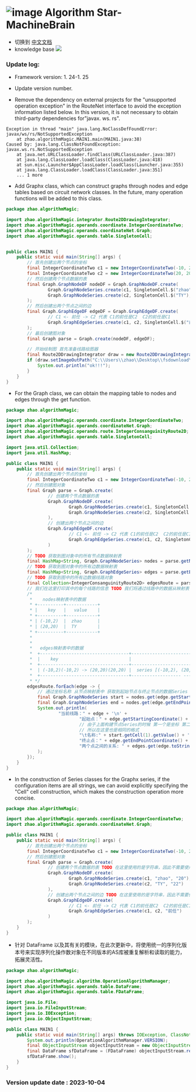 # ![image](https://user-images.githubusercontent.com/113756063/194830221-abe24fcc-484b-4769-b3b7-ec6d8138f436.png) Algorithm Star-MachineBrain

- 切换到 [中文文档](https://github.com/BeardedManZhao/algorithmStar/blob/Zhao-develop/src_code/README-Chinese.md)
- knowledge base
  <a href="https://github.com/BeardedManZhao/algorithmStar/blob/main/KnowledgeDocument/knowledge%20base.md">
  <img src = "https://user-images.githubusercontent.com/113756063/194832492-f8c184c1-55e8-4f16-943a-34b99ac751d4.png"/>
  </a>

### Update log:

* Framework version: 1. 24-1. 25

* Update version number.

* Remove the dependency on external projects for the "unsupported operation exception" in the RouteNet interface to
  avoid the exception information listed below. In this version, it is not necessary to obtain third-party dependencies
  for"javax. ws. rs".

```
Exception in thread "main" java.lang.NoClassDefFoundError: javax/ws/rs/NotSupportedException
	at zhao.algorithmMagic.MAIN1.main(MAIN1.java:38)
Caused by: java.lang.ClassNotFoundException: javax.ws.rs.NotSupportedException
	at java.net.URLClassLoader.findClass(URLClassLoader.java:387)
	at java.lang.ClassLoader.loadClass(ClassLoader.java:418)
	at sun.misc.Launcher$AppClassLoader.loadClass(Launcher.java:355)
	at java.lang.ClassLoader.loadClass(ClassLoader.java:351)
	... 1 more
```

* Add Graphx class, which can construct graphs through nodes and edge tables based on circuit network classes. In the
  future, many operation functions will be added to this class.

```java
package zhao.algorithmMagic;

import zhao.algorithmMagic.integrator.Route2DDrawingIntegrator;
import zhao.algorithmMagic.operands.coordinate.IntegerCoordinateTwo;
import zhao.algorithmMagic.operands.coordinateNet.Graph;
import zhao.algorithmMagic.operands.table.SingletonCell;


public class MAIN1 {
    public static void main(String[] args) {
        // 首先创建出两个节点的坐标
        final IntegerCoordinateTwo c1 = new IntegerCoordinateTwo(-10, 2);
        final IntegerCoordinateTwo c2 = new IntegerCoordinateTwo(20, 20);
        // 然后创建两个节点数据的表
        final Graph.GraphNodeDF nodeDF = Graph.GraphNodeDF.create(
                Graph.GraphNodeSeries.create(c1, SingletonCell.$("zhao"), SingletonCell.$("20")),
                Graph.GraphNodeSeries.create(c2, SingletonCell.$("TY"), SingletonCell.$("22"))
        );
        // 然后创建出两个节点之间的边
        final Graph.GraphEdgeDF edgeDF = Graph.GraphEdgeDF.create(
                // C1 <- 前任 -> C2 代表 C1的前任是C2  C2的前任是C1
                Graph.GraphEdgeSeries.create(c1, c2, SingletonCell.$("前任"))
        );
        // 最后创建图对象
        final Graph parse = Graph.create(nodeDF, edgeDF);

        // 开始绘制图 首先准备线路绘图器
        final Route2DDrawingIntegrator draw = new Route2DDrawingIntegrator("draw", parse);
        if (draw.setImageOutPath("C:\\Users\\zhao\\Desktop\\fsdownload\\res.jpg").run()) {
            System.out.println("ok!!!");
        }
    }
}
```

* For the Graph class, we can obtain the mapping table to nodes and edges through the get function.

```java
package zhao.algorithmMagic;

import zhao.algorithmMagic.operands.coordinate.IntegerCoordinateTwo;
import zhao.algorithmMagic.operands.coordinateNet.Graph;
import zhao.algorithmMagic.operands.route.IntegerConsanguinityRoute2D;
import zhao.algorithmMagic.operands.table.SingletonCell;

import java.util.Collection;
import java.util.HashMap;

public class MAIN1 {
    public static void main(String[] args) {
        // 首先创建出两个节点的坐标
        final IntegerCoordinateTwo c1 = new IntegerCoordinateTwo(-10, 2), c2 = new IntegerCoordinateTwo(20, 20);
        // 然后创建图对象
        final Graph parse = Graph.create(
                // 创建两个节点数据的表
                Graph.GraphNodeDF.create(
                        Graph.GraphNodeSeries.create(c1, SingletonCell.$("zhao"), SingletonCell.$("20")),
                        Graph.GraphNodeSeries.create(c2, SingletonCell.$("TY"), SingletonCell.$("22"))
                ),
                // 创建出两个节点之间的边
                Graph.GraphEdgeDF.create(
                        // C1 <- 前任 -> C2 代表 C1的前任是C2  C2的前任是C1
                        Graph.GraphEdgeSeries.create(c1, c2, SingletonCell.$("前任"))
                )
        );
        // TODO 获取到图对象中的所有节点数据映射表
        final HashMap<String, Graph.GraphNodeSeries> nodes = parse.getNodes();
        // TODO 获取到图对象中的所有边数据映射表
        final HashMap<String, Graph.GraphEdgeSeries> edges = parse.getEdges();
        // TODO 获取到图中的所有边数据线路对象
        final Collection<IntegerConsanguinityRoute2D> edgesRoute = parse.getEdgesRoute();
        // 我们在这里打印其中的每个线路的信息 TODO 我们将通过线路中的数据从映射表中取出详细数据
        /*
         *    nodes映射表中的数据
         * +----------+------------+
         * |    key   |   value    |
         * +----------+------------+
         * | (-10,2)  |  zhao      |
         * | (20,20)  |  TY        |
         * +----------+------------+
         *
         *
         *   edges映射表中的数据
         *  +----------------------------------+------------------------------------+
         *  |    key                           |                           value    |
         *  +----------------------------------+------------------------------------+
         *  | (-10,2)(-10,2) -> (20,20)(20,20) |  series [(-10,2), (20,20), 前任]    |
         *  +----------------------------------+------------------- ----------------+
         * */
        edgesRoute.forEach(edge -> {
            // 通过坐标名称 从节点映射表中 获取到起始节点与终止节点的数据Series
            final Graph.GraphNodeSeries start = nodes.get(edge.getStartingCoordinateName());
            final Graph.GraphNodeSeries end = nodes.get(edge.getEndPointCoordinateName());
            System.out.println(
                    "当前线路：" + edge + '\n' +
                            "起始点：" + edge.getStartingCoordinate() +
                            // 由于上面构建节点Series的时候 第一个是坐标 第二个是名字 第三个是age
                            // 所以在这里也是相同的格式
                            "\t名称:" + start.getCell(1).getValue() + '\n' +
                            "终止点：" + edge.getEndPointCoordinate() + "\t名称:" + end.getCell(1) + '\n' +
                            "两个点之间的关系: " + edges.get(edge.toString())
            );
        });
    }
}
```

* In the construction of Series classes for the Graphx series, if the configuration items are all strings, we can avoid
  explicitly specifying the "Cell" cell construction, which makes the construction operation more concise.

```java
package zhao.algorithmMagic;

import zhao.algorithmMagic.operands.coordinate.IntegerCoordinateTwo;
import zhao.algorithmMagic.operands.coordinateNet.Graph;

public class MAIN1 {
    public static void main(String[] args) {
        // 首先创建出两个节点的坐标
        final IntegerCoordinateTwo c1 = new IntegerCoordinateTwo(-10, 2), c2 = new IntegerCoordinateTwo(20, 20);
        // 然后创建图对象
        final Graph parse = Graph.create(
                // 创建两个节点数据的表 TODO 在这里使用的是字符串，因此不需要使用 Cell 类的构造包装。
                Graph.GraphNodeDF.create(
                        Graph.GraphNodeSeries.create(c1, "zhao", "20"),
                        Graph.GraphNodeSeries.create(c2, "TY", "22")
                ),
                // 创建出两个节点之间的边 TODO 在这里使用的是字符串，因此不需要使用 Cell 类的构造包装。
                Graph.GraphEdgeDF.create(
                        // C1 <- 前任 -> C2 代表 C1的前任是C2  C2的前任是C1
                        Graph.GraphEdgeSeries.create(c1, c2, "前任")
                )
        );
    }
}
```

* 针对 DataFrame 以及其有关的模块，在此次更新中，将使用统一的序列化版本号来实现序列化操作数对象在不同版本的AS库被重复解析和读取的能力，拓展灵活性。

```java
package zhao.algorithmMagic;

import zhao.algorithmMagic.algorithm.OperationAlgorithmManager;
import zhao.algorithmMagic.operands.table.DataFrame;
import zhao.algorithmMagic.operands.table.FDataFrame;

import java.io.File;
import java.io.FileInputStream;
import java.io.IOException;
import java.io.ObjectInputStream;

public class MAIN1 {
    public static void main(String[] args) throws IOException, ClassNotFoundException {
        System.out.println(OperationAlgorithmManager.VERSION);
        final ObjectInputStream objectInputStream = new ObjectInputStream(new FileInputStream("path"));
        final DataFrame sfDataFrame = (FDataFrame) objectInputStream.readObject();
        sfDataFrame.show();
    }
}
```

### Version update date : 2023-10-04
